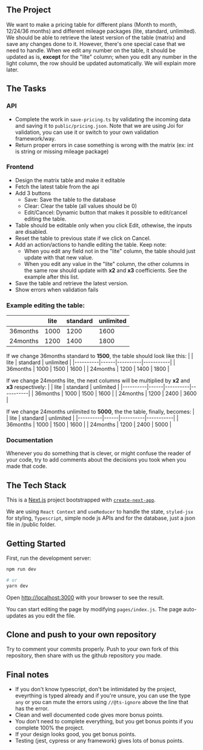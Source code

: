 
## The Project

We want to make a pricing table for different plans (Month to month, 12/24/36 months) and different mileage packages (lite, standard, unlimited). We should be able to retrieve the latest version of the table (matrix) and save any changes done to it. However, there's one special case that we need to handle. When we edit any number on the table, it should be updated as is, **except** for the "lite" column; when you edit any number in the light column, the row should be updated automatically. We will explain more later.

## The Tasks

### API
- Complete the work in `save-pricing.ts` by validating the incoming data and saving it to `public/pricing.json`. Note that we are using Joi for validation, you can use it or switch to your own validation framework/way.
- Return proper errors in case something is wrong with the matrix (ex: int is string or missing mileage package)

### Frontend
- Design the matrix table and make it editable
- Fetch the latest table from the api
- Add 3 buttons
  - Save: Save the table to the database
  - Clear: Clear the table (all values should be 0)
  - Edit/Cancel: Dynamic button that makes it possible to edit/cancel editing the table.
- Table should be editable only when you click Edit, othewise, the inputs are disabled.
- Reset the table to previous state if we click on Cancel.
- Add an action/actions to handle editing the table. Keep note:
  - When you edit any field not in the "lite" column, the table should just update with that new value.
  - When you edit any value in the "lite" column, the other columns in the same row should update with **x2** and **x3** coefficients. See the example after this list.
- Save the table and retrieve the latest version.
- Show errors when validation fails

### Example editing the table:

| | lite | standard | unlimited |
|----------|------|----------|-----------|
| 36months | 1000 | 1200 | 1600 |
| 24months | 1200 | 1400 | 1800 |

If we change 36months standard to **1500**,  the table should look like this:
| | lite | standard | unlimited |
|----------|------|----------|-----------|
| 36months | 1000 | 1500 | 1600 |
| 24months | 1200 | 1400 | 1800 |

If we change 24months lite, the next columns will be multiplied by **x2** and **x3** respectively:
| | lite | standard | unlimited |
|----------|------|----------|-----------|
| 36months | 1000 | 1500 | 1600 |
| 24months | 1200 | 2400 | 3600 |

If we change 24months unlimited to **5000**, the the table, finally, becomes:
| | lite | standard | unlimited |
|----------|------|----------|-----------|
| 36months | 1000 | 1500 | 1600 |
| 24months | 1200 | 2400 | 5000 |

### Documentation
Whenever you do something that is clever, or might confuse the reader of your code, try to add comments
about the decisions you took when you made that code.

## The Tech Stack

This is a [Next.js](https://nextjs.org/) project bootstrapped with
[`create-next-app`](https://github.com/vercel/next.js/tree/canary/packages/create-next-app).

We are using `React Context` and `useReducer` to handle the state, `styled-jsx` for styling, `Typescript`, simple node js APIs and for the database, just a json file in /public folder.

## Getting Started

First, run the development server:

```bash
npm run dev

# or
yarn dev
```

Open [http://localhost:3000](http://localhost:3000) with your browser to see the result.

You can start editing the page by modifying `pages/index.js`. The page auto-updates as you edit the file.

## Clone and push to your own repository

Try to comment your commits properly. Push to your own fork of this repository, then share
with us the github repository you made.

## Final notes
- If you don't know typescript, don't be intimidated by the project, eveyrthing is typed already and if you're unsure, you can use the type `any` or you can mute the errors using `//@ts-ignore` above the line that has the error.
- Clean and well documented code gives more bonus points.
- You don't need to complete everything, but you get bonus points if you complete 100% the project.
- If your design looks good, you get bonus points.
- Testing (jest, cypress or any framework) gives lots of bonus points.